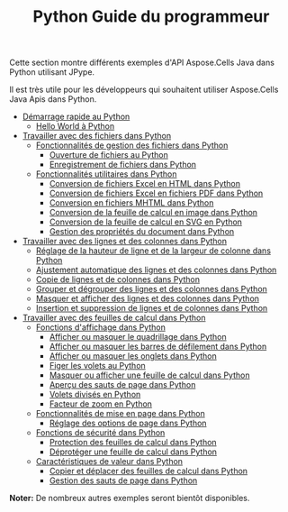 ﻿---
title: Python Guide du programmeur
type: docs
weight: 20
url: /fr/java/python-programmers-guide/
---
Cette section montre différents exemples d'API Aspose.Cells Java dans Python utilisant JPype.

Il est très utile pour les développeurs qui souhaitent utiliser Aspose.Cells Java Apis dans Python.

- [Démarrage rapide au Python](/cells/fr/java/quick-start-in-python/)
  - [Hello World à Python](/cells/fr/java/hello-world-in-python/)
- [Travailler avec des fichiers dans Python](/cells/fr/java/working-with-files-in-python/)
  - [Fonctionnalités de gestion des fichiers dans Python](/cells/fr/java/file-handling-features-in-python/)
    - [Ouverture de fichiers au Python](/cells/fr/java/opening-files-in-python/)
    - [Enregistrement de fichiers dans Python](/cells/fr/java/saving-files-in-python/)
  - [Fonctionnalités utilitaires dans Python](/cells/fr/java/utility-features-in-python/)
    - [Conversion de fichiers Excel en HTML dans Python](/cells/fr/java/converting-excel-files-to-html-in-python/)
    - [Conversion de fichiers Excel en fichiers PDF dans Python](/cells/fr/java/converting-excel-to-pdf-files-in-python/)
    - [Conversion en fichiers MHTML dans Python](/cells/fr/java/converting-to-mhtml-files-in-python/)
    - [Conversion de la feuille de calcul en image dans Python](/cells/fr/java/converting-worksheet-to-image-in-python/)
    - [Conversion de la feuille de calcul en SVG en Python](/cells/fr/java/converting-worksheet-to-svg-in-python/)
    - [Gestion des propriétés du document dans Python](/cells/fr/java/managing-document-properties-in-python/)
- [Travailler avec des lignes et des colonnes dans Python](/cells/fr/java/working-with-rows-and-columns-in-python/)
  - [Réglage de la hauteur de ligne et de la largeur de colonne dans Python](/cells/fr/java/adjusting-row-height-and-column-width-in-python/)
  - [Ajustement automatique des lignes et des colonnes dans Python](/cells/fr/java/autofit-rows-and-columns-in-python/)
  - [Copie de lignes et de colonnes dans Python](/cells/fr/java/copying-rows-and-columns-in-python/)
  - [Grouper et dégrouper des lignes et des colonnes dans Python](/cells/fr/java/grouping-and-ungrouping-rows-and-columns-in-python/)
  - [Masquer et afficher des lignes et des colonnes dans Python](/cells/fr/java/hiding-and-showing-rows-and-columns-in-python/)
  - [Insertion et suppression de lignes et de colonnes dans Python](/cells/fr/java/inserting-and-deleting-rows-and-columns-in-python/)
- [Travailler avec des feuilles de calcul dans Python](/cells/fr/java/working-with-worksheets-in-python/)
  - [Fonctions d'affichage dans Python](/cells/fr/java/display-features-in-python/)
    - [Afficher ou masquer le quadrillage dans Python](/cells/fr/java/display-or-hide-gridlines-in-python/)
    - [Afficher ou masquer les barres de défilement dans Python](/cells/fr/java/display-or-hide-scroll-bars-in-python/)
    - [Afficher ou masquer les onglets dans Python](/cells/fr/java/display-or-hide-tabs-in-python/)
    - [Figer les volets au Python](/cells/fr/java/freeze-panes-in-python/)
    - [Masquer ou afficher une feuille de calcul dans Python](/cells/fr/java/hide-or-unhide-a-worksheet-in-python/)
    - [Aperçu des sauts de page dans Python](/cells/fr/java/page-break-preview-in-python/)
    - [Volets divisés en Python](/cells/fr/java/split-panes-in-python/)
    - [Facteur de zoom en Python](/cells/fr/java/zoom-factor-in-python/)
  - [Fonctionnalités de mise en page dans Python](/cells/fr/java/page-setup-features-in-python/)
    - [Réglage des options de page dans Python](/cells/fr/java/setting-page-options-in-python/)
  - [Fonctions de sécurité dans Python](/cells/fr/java/security-features-in-python/)
    - [Protection des feuilles de calcul dans Python](/cells/fr/java/protecting-worksheets-in-python/)
    - [Déprotéger une feuille de calcul dans Python](/cells/fr/java/unprotect-a-worksheet-in-python/)
  - [Caractéristiques de valeur dans Python](/cells/fr/java/value-features-in-python/)
    - [Copier et déplacer des feuilles de calcul dans Python](/cells/fr/java/copying-and-moving-worksheets-in-python/)
    - [Gestion des sauts de page dans Python](/cells/fr/java/managing-page-breaks-in-python/)

**Noter:** De nombreux autres exemples seront bientôt disponibles.
